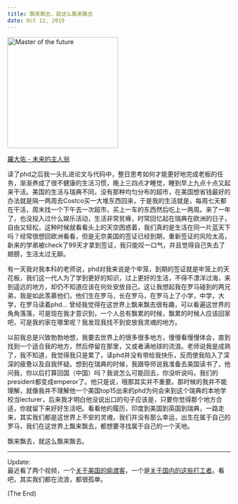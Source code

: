 ```yaml
---
title: 飘来飘去，就这么飘来飘去
date: Oct 12, 2019
---
```


<img src="../imgs/master-of-the-future.jpg" alt="Master of the future" height="250"/>

[羅大佑 - 未来的主人翁](https://www.youtube.com/watch?v=iWaQKda4uQE)

读了phd之后我一头扎进论文与代码中，整日思考如何才能更好地完成老板的任务，渐渐养成了很不健康的生活习惯，晚上三四点才睡觉，睡到早上九点十点又起来干活。美国的生活与瑞典不同，没有那种均匀分布的超市，在美国想省钱最好的办法就是隔一两周去Costco买一大堆东西回来，于是我的生活就是，每周七天都在干活，周末找一个下午去一次超市，买上一车的东西然后吃上一两周。来了一年了，也没投入过什么娱乐活动，生活非常贫瘠，时常回忆起在瑞典在欧洲的日子，自由又轻松，这种时候就看看头上的天空困惑着，我们真的是生活在同一片蓝天下吗？经常很想回欧洲看看，但是无奈美国的签证已经到期，重新签证的风险太高，新来的学弟被check了99天才拿到签证，我只能叹一口气，并且觉得自己失去了翅膀，生活太过无聊。

有一天我对我本科的老师说，phd对我来说是个牢笼，到期的签证就是牢笼上的天花板，我们这一代人为了学到更好的知识，过上更好的生活，不得不漂洋过海，来到遥远的地方，却仍不知道应该在何处安放自己。这让我想起我在罗马碰到的两兄弟，我是如此羡慕他们，他们生在罗马，长在罗马，在罗马上了小学，中学，大学，在罗马读着phd... 曾经我觉得在这世界上飘来飘去很有趣，可以看遍这世界的角角落落，可是现在我才意识到，一个人总有飘累的时候，飘累的时候人应该回家吧，可是我的家在哪里呢？我发现我找不到安放我灵魂的地方。

以前我总是兴致勃勃地想，我要去世界上的很多很多地方，慢慢看慢慢体会，直到找到一个适合我的地方，然后停留在那里，又或者满地球的流浪。老师说我是成熟了，我不知道，我觉得我只是累了，读phd并没有带给我快乐，反而使我陷入了深深的疲惫以及自我怀疑。想到在瑞典的时候，我跟导师说我准备去美国读书了，他问我，你以后打算回国（中国）吗？我说怎么可能回去，你没听说吗，我们的president都变成emperor了。他只是说，哦那其实并不重要。那时候的我并不能理解，就像我并不理解他一个美国top15出来的phd为何会来到这个瑞典的本地学校当lecturer，后来我才明白他没说出口的句子应该是，只要你觉得那个地方合适，你就留下来好好生活吧。看看他的履历，印度到美国到英国到瑞典，一路走来，其实我们都是这世界上不安的灵魂，我们并没有那么幸运，出生在属于自己的罗马，我们在这世界上飘来飘去，都想要寻找属于自己的一个天地。

飘来飘去，就这么飘来飘去。

---

Update:     
最近看了两个视频，一个[关于美国的偷渡客](https://www.youtube.com/watch?v=UJh0Nq2ovxY)，一个是[关于国内的这些打工者](https://www.youtube.com/watch?v=9cmy_kwUNxs)。看吧，其实我们都在流浪，都很孤单。

(The End)


